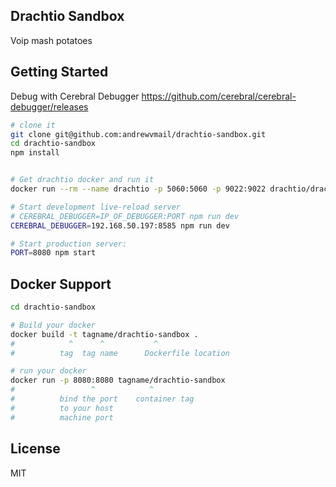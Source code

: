 Drachtio Sandbox
---

Voip mash potatoes


Getting Started
---------------
Debug with Cerebral Debugger 
https://github.com/cerebral/cerebral-debugger/releases

```sh
# clone it
git clone git@github.com:andrewvmail/drachtio-sandbox.git
cd drachtio-sandbox
npm install


# Get drachtio docker and run it
docker run --rm --name drachtio -p 5060:5060 -p 9022:9022 drachtio/drachtio-server drachtio --contact "sip:*;transport=tcp,udp"

# Start development live-reload server
# CEREBRAL_DEBUGGER=IP_OF_DEBUGGER:PORT npm run dev
CEREBRAL_DEBUGGER=192.168.50.197:8585 npm run dev

# Start production server:
PORT=8080 npm start

```

Docker Support
------
```sh
cd drachtio-sandbox

# Build your docker
docker build -t tagname/drachtio-sandbox .
#            ^      ^           ^
#          tag  tag name      Dockerfile location

# run your docker
docker run -p 8080:8080 tagname/drachtio-sandbox
#                 ^            ^
#          bind the port    container tag
#          to your host
#          machine port   

```

License
-------

MIT
